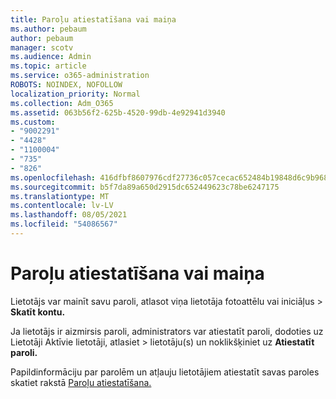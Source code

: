 ```yaml
---
title: Paroļu atiestatīšana vai maiņa
ms.author: pebaum
author: pebaum
manager: scotv
ms.audience: Admin
ms.topic: article
ms.service: o365-administration
ROBOTS: NOINDEX, NOFOLLOW
localization_priority: Normal
ms.collection: Adm_O365
ms.assetid: 063b56f2-625b-4520-99db-4e92941d3940
ms.custom:
- "9002291"
- "4428"
- "1100004"
- "735"
- "826"
ms.openlocfilehash: 416dfbf8607976cdf27736c057cecac652484b19848d6c9b9680e265394819b3
ms.sourcegitcommit: b5f7da89a650d2915dc652449623c78be6247175
ms.translationtype: MT
ms.contentlocale: lv-LV
ms.lasthandoff: 08/05/2021
ms.locfileid: "54086567"
---
```

# <a name="reset-or-change-passwords"></a>Paroļu atiestatīšana vai maiņa

Lietotājs var mainīt savu paroli, atlasot viņa lietotāja fotoattēlu vai iniciāļus > **Skatīt kontu.**
  
Ja lietotājs ir aizmirsis paroli, administrators var atiestatīt paroli, dodoties uz Lietotāji Aktīvie lietotāji, atlasiet  >  [](https://portal.office.com/adminportal/home#/users)lietotāju(s) un noklikšķiniet uz **Atiestatīt paroli.**
  
Papildinformāciju par parolēm un atļauju lietotājiem atiestatīt savas paroles skatiet rakstā [Paroļu atiestatīšana.](/microsoft-365/admin/add-users/reset-passwords)
